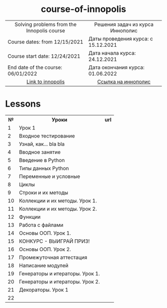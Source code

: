 <h1 align="center">course-of-innopolis</h1>

<table align="center" border="0">
  <tr>
    <td align="center">Solving problems from the Innopolis course</td><td align="center">Решения задач из курса Иннополис</td>
  </tr>
  <tr>
    <td>Course dates: from 12/15/2021</td><td>Даты проведения курса: с 15.12.2021</td>
  </tr>
  <tr>
    <td>Course start date: 12/24/2021</td><td>Дата начала курса: 24.12.2021</td>
  </tr>
  <tr>
    <td>End date of the course: 06/01/2022</td><td>Дата окончания курса: 01.06.2022</td>
  </tr>
  <tr>
    <td align="center"><a href="https://learn.innopolis.university/Students/Trainings">Link to innopolis</a></td><td align="center"><a href="https://learn.innopolis.university/Students/Trainings">Cсылка на иннополис</a></td>
  </tr>
</table>


# Lessons
<table>
  <tr>
    <th>№</th><th>Уроки</th><th>url</th>
  </tr>

  <tr>
    <td>1</td><td>Урок 1</td>
  </tr>

  <tr>
    <td>2</td><td>Входное тестирование</td>
  </tr>

  <tr>
    <td>3</td><td>Узнай, как... bla bla</td>
  </tr>
  
  <tr>
    <td>4</td><td>Вводное занятие</td>
  </tr>
  
  <tr>
    <td>5</td><td>Введение в Python</td>
  </tr>

  <tr>
    <td>6</td><td>Типы данных Python</td>
  </tr>

  <tr>
    <td>7</td><td>Переменные и условные</td>
  </tr>
  
  <tr>
    <td>8</td><td>Циклы</td>
  </tr>
  
  <tr>
    <td>9</td><td>Строки и их методы</td>
  </tr>

  <tr>
    <td>10</td><td>Коллекции и их методы. Урок 1.</td>
  </tr>
  
  <tr>
    <td>11</td><td>Коллекции и их методы. Урок 2.</td>
  </tr>

  <tr>
    <td>12</td><td>Функции</td>
  </tr>

  <tr>
    <td>13</td><td>Работа с файлами</td>
  </tr>
  
  <tr>
    <td>14</td><td>Основы ООП. Урок 1.</td>
  </tr>
  
  <tr>
    <td>15</td><td>КОНКУРС - ВЫИГРАЙ ПРИЗ!</td>
  </tr>

  <tr>
    <td>16</td><td>Основы ООП. Урок 2.</td>
  </tr>

  <tr>
    <td>17</td><td>Промежуточная аттестация</td>
  </tr>
  
  <tr>
    <td>18</td><td>Написание модулей</td>
  </tr>
  
  <tr>
    <td>19</td><td>Генераторы и итераторы. Урок 1.</td>
  </tr>

  <tr>
    <td>20</td><td>Генераторы и итераторы. Урок 2.</td>
  </tr>
  
  <tr>
    <td>21</td><td>Декораторы. Урок 1</td>
  </tr>

  <tr>
    <td>22</td><td></td>
  </tr>
  
</table>
